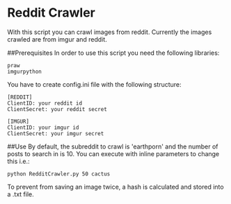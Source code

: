 # Reddit Crawler
With this script you can crawl images from reddit. Currently the images crawled are from imgur and reddit.


##Prerequisites
In order to use this script you need the following libraries:

```
praw
imgurpython
```


You have to create config.ini file with the following structure:

```
[REDDIT]
ClientID: your reddit id
ClientSecret: your reddit secret

[IMGUR]
ClientID: your imgur id
ClientSecret: your imgur secret
```


##Use
By default, the subreddit to crawl is 'earthporn' and the number of posts to search  in is 10. You can execute with inline parameters to change this i.e.:

```
python RedditCrawler.py 50 cactus
```

To prevent from saving an image twice, a hash is calculated and stored into a .txt file.
